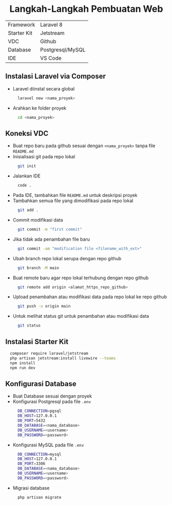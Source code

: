 <h1 align="center">
Langkah-Langkah Pembuatan Web
</h1>

<table align="center">
  <tr>
    <td>Framework</td>
    <td>Laravel 8</td>
  </tr>
  <tr>
    <td>Starter Kit</td>
    <td>Jetstream</td>
  </tr>
  <tr>
    <td>VDC</td>
    <td>Github</td>
  </tr>
  <tr>
    <td>Database</td>
    <td>Postgresql/MySQL</td>
  </tr>
  <tr>
    <td>IDE</td>
    <td>VS Code</td>
  </tr>
</table>

## Instalasi Laravel via Composer

- Laravel diinstal secara global
  ```bash
    laravel new <nama_proyek>
  ```
- Arahkan ke folder proyek
  ```bash
    cd <nama_proyek>
  ```

## Koneksi VDC

- Buat repo baru pada github sesuai dengan `<nama_proyek>` tanpa file `README.md`
- Inisialisasi git pada repo lokal
  ```bash
    git init
  ```
- Jalankan IDE
  ```bash
    code .
  ```
- Pada IDE, tambahkan file `README.md` untuk deskripsi proyek
- Tambahkan semua file yang dimodifikasi pada repo lokal
  ```bash
    git add .
  ```
- Commit modifikasi data
  ```bash
    git commit -m "first commit"
  ```
- Jika tidak ada penambahan file baru
  ```bash
    git commit -am "modification file <filename_with_ext>"
  ```
- Ubah branch repo lokal serupa dengan repo github
  ```bash
    git branch -M main
  ```
- Buat remote baru agar repo lokal terhubung dengan repo github
  ```bash
    git remote add origin <alamat_https_repo_github>
  ```
- Upload penambahan atau modifikasi data pada repo lokal ke repo github
  ```bash
    git push -u origin main
  ```
- Untuk melihat status git untuk penambahan atau modifikasi data
  ```bash
    git status
  ```

## Instalasi Starter Kit

```bash
  composer require laravel/jetstream
  php artisan jetstream:install livewire --teams
  npm install
  npm run dev
```

## Konfigurasi Database

- Buat Database sesuai dengan proyek
- Konfigurasi Postgresql pada file `.env`
  ```bash
    DB_CONNECTION=pgsql
    DB_HOST=127.0.0.1
    DB_PORT=5432
    DB_DATABASE=<nama_database>
    DB_USERNAME=<username>
    DB_PASSWORD=<password>
  ```
- Konfigurasi MySQL pada file `.env`
  ```bash
    DB_CONNECTION=mysql
    DB_HOST=127.0.0.1
    DB_PORT=3306
    DB_DATABASE=<nama_database>
    DB_USERNAME=<username>
    DB_PASSWORD=<password>
  ```
- Migrasi database
  ```bash
    php artisan migrate
  ```
